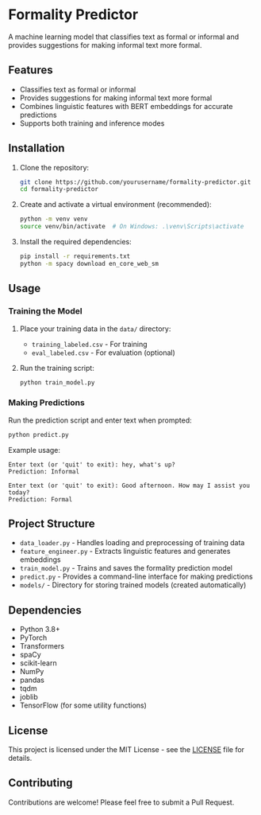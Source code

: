 # Formality Predictor

A machine learning model that classifies text as formal or informal and provides suggestions for making informal text more formal.

## Features

- Classifies text as formal or informal
- Provides suggestions for making informal text more formal
- Combines linguistic features with BERT embeddings for accurate predictions
- Supports both training and inference modes

## Installation

1. Clone the repository:
   ```bash
   git clone https://github.com/yourusername/formality-predictor.git
   cd formality-predictor
   ```

2. Create and activate a virtual environment (recommended):
   ```bash
   python -m venv venv
   source venv/bin/activate  # On Windows: .\venv\Scripts\activate
   ```

3. Install the required dependencies:
   ```bash
   pip install -r requirements.txt
   python -m spacy download en_core_web_sm
   ```

## Usage

### Training the Model

1. Place your training data in the `data/` directory:
   - `training_labeled.csv` - For training
   - `eval_labeled.csv` - For evaluation (optional)

2. Run the training script:
   ```bash
   python train_model.py
   ```

### Making Predictions

Run the prediction script and enter text when prompted:
```bash
python predict.py
```

Example usage:
```
Enter text (or 'quit' to exit): hey, what's up?
Prediction: Informal

Enter text (or 'quit' to exit): Good afternoon. How may I assist you today?
Prediction: Formal
```

## Project Structure

- `data_loader.py` - Handles loading and preprocessing of training data
- `feature_engineer.py` - Extracts linguistic features and generates embeddings
- `train_model.py` - Trains and saves the formality prediction model
- `predict.py` - Provides a command-line interface for making predictions
- `models/` - Directory for storing trained models (created automatically)

## Dependencies

- Python 3.8+
- PyTorch
- Transformers
- spaCy
- scikit-learn
- NumPy
- pandas
- tqdm
- joblib
- TensorFlow (for some utility functions)

## License

This project is licensed under the MIT License - see the [LICENSE](LICENSE) file for details.

## Contributing

Contributions are welcome! Please feel free to submit a Pull Request.
